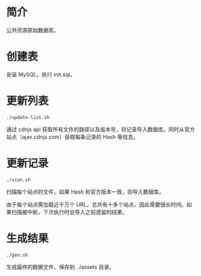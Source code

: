 # 简介

公共资源原始数据库。

# 创建表

安装 MySQL，执行 init.sql。

# 更新列表

    ./update-list.sh

通过 cdnjs api 获取所有文件的路径以及版本号，将记录导入数据库。同时从官方站点（ajax.cdnjs.com）获取每条记录的 Hash 等信息。

# 更新记录

    ./scan.sh

扫描每个站点的文件，如果 Hash 和官方版本一致，则导入数据库。

由于每个站点需加载近千万个 URL，总共有十多个站点，因此需要很长时间。如果扫描被中断，下次执行时会导入之前遗留的结果。

# 生成结果

    ./gen.sh

生成最终的数据文件，保存到 ../assets 目录。
